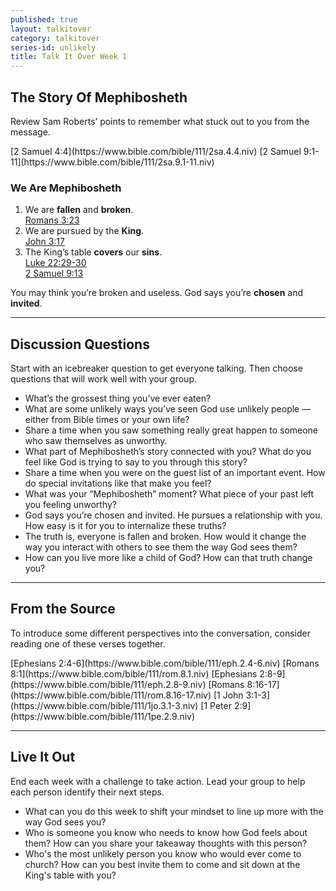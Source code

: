 ```yaml
---
published: true
layout: talkitover
category: talkitover
series-id: unlikely
title: Talk It Over Week 1
---
```


## The Story Of Mephibosheth

<p class="lead">Review Sam Roberts’ points to remember what stuck out to you from the message.</p>
[2 Samuel 4:4](https://www.bible.com/bible/111/2sa.4.4.niv)  
[2 Samuel 9:1-11](https://www.bible.com/bible/111/2sa.9.1-11.niv)

### We Are Mephibosheth
1. We are **fallen** and **broken**.  
[Romans 3:23](https://www.bible.com/bible/111/rom.3.23.niv)
2. We are pursued by the **King**.  
[John 3:17](https://www.bible.com/bible/111/joh.3.17.niv)
3. The King’s table **covers** our **sins**.  
[Luke 22:29-30](https://www.bible.com/bible/111/luk.22.29-30.niv)  
[2 Samuel 9:13](https://www.bible.com/bible/111/2sa.9.13.niv)

You may think you’re broken and useless. God says you’re **chosen** and **invited**.

* * *

## Discussion Questions
<p class="lead">Start with an icebreaker question to get everyone talking. Then choose questions that will work well with your group.</p>

* What’s the grossest thing you’ve ever eaten?
* What are some unlikely ways you’ve seen God use unlikely people — either from Bible times or your own life?
* Share a time when you saw something really great happen to someone who saw themselves as unworthy.
* What part of Mephibosheth’s story connected with you? What do you feel like God is trying to say to you through this story?
* Share a time when you were on the guest list of an important event. How do special invitations like that make you feel?
* What was your “Mephibosheth” moment? What piece of your past left you feeling unworthy?
* God says you’re chosen and invited. He pursues a relationship with you. How easy is it for you to internalize these truths?
* The truth is, everyone is fallen and broken. How would it change the way you interact with others to see them the way God sees them?
* How can you live more like a child of God? How can that truth change you?

* * *

## From the Source
<p class="lead">To introduce some different perspectives into the conversation, consider reading one of these verses together.</p>
[Ephesians 2:4-6](https://www.bible.com/bible/111/eph.2.4-6.niv)  
[Romans 8:1](https://www.bible.com/bible/111/rom.8.1.niv)  
[Ephesians 2:8-9](https://www.bible.com/bible/111/eph.2.8-9.niv)  
[Romans 8:16-17](https://www.bible.com/bible/111/rom.8.16-17.niv)  
[1 John 3:1-3](https://www.bible.com/bible/111/1jo.3.1-3.niv)  
[1 Peter 2:9](https://www.bible.com/bible/111/1pe.2.9.niv)

* * *

## Live It Out
<p class="lead">End each week with a challenge to take action. Lead your group to help each person identify their next steps.</p>

* What can you do this week to shift your mindset to line up more with the way God sees you?
* Who is someone you know who needs to know how God feels about them? How can you share your takeaway thoughts with this person?
* Who's the most unlikely person you know who would ever come to church? How can you best invite them to come and sit down at the King's table with you?
